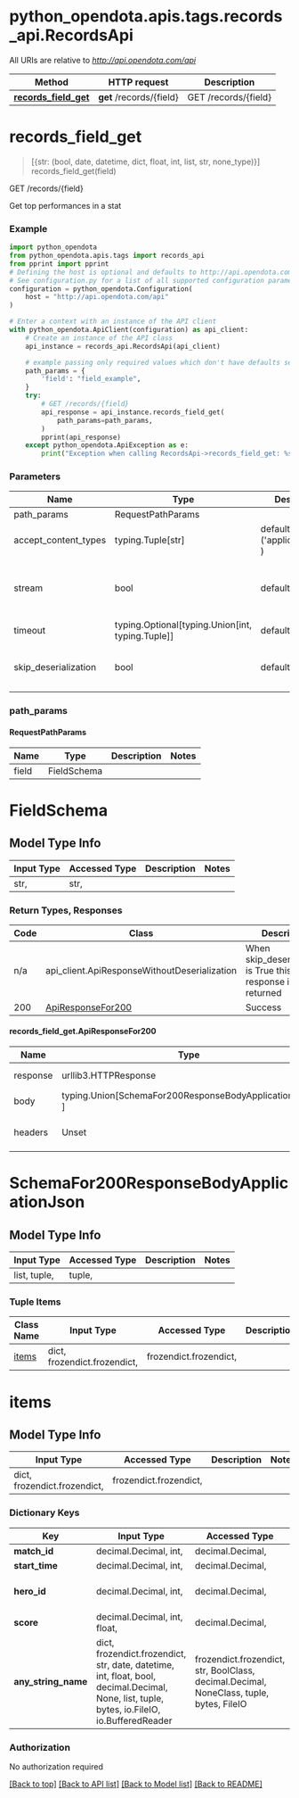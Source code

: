 <a name="__pageTop"></a>
# python_opendota.apis.tags.records_api.RecordsApi

All URIs are relative to *http://api.opendota.com/api*

Method | HTTP request | Description
------------- | ------------- | -------------
[**records_field_get**](#records_field_get) | **get** /records/{field} | GET /records/{field}

# **records_field_get**
<a name="records_field_get"></a>
> [{str: (bool, date, datetime, dict, float, int, list, str, none_type)}] records_field_get(field)

GET /records/{field}

Get top performances in a stat

### Example

```python
import python_opendota
from python_opendota.apis.tags import records_api
from pprint import pprint
# Defining the host is optional and defaults to http://api.opendota.com/api
# See configuration.py for a list of all supported configuration parameters.
configuration = python_opendota.Configuration(
    host = "http://api.opendota.com/api"
)

# Enter a context with an instance of the API client
with python_opendota.ApiClient(configuration) as api_client:
    # Create an instance of the API class
    api_instance = records_api.RecordsApi(api_client)

    # example passing only required values which don't have defaults set
    path_params = {
        'field': "field_example",
    }
    try:
        # GET /records/{field}
        api_response = api_instance.records_field_get(
            path_params=path_params,
        )
        pprint(api_response)
    except python_opendota.ApiException as e:
        print("Exception when calling RecordsApi->records_field_get: %s\n" % e)
```
### Parameters

Name | Type | Description  | Notes
------------- | ------------- | ------------- | -------------
path_params | RequestPathParams | |
accept_content_types | typing.Tuple[str] | default is ('application/json', ) | Tells the server the content type(s) that are accepted by the client
stream | bool | default is False | if True then the response.content will be streamed and loaded from a file like object. When downloading a file, set this to True to force the code to deserialize the content to a FileSchema file
timeout | typing.Optional[typing.Union[int, typing.Tuple]] | default is None | the timeout used by the rest client
skip_deserialization | bool | default is False | when True, headers and body will be unset and an instance of api_client.ApiResponseWithoutDeserialization will be returned

### path_params
#### RequestPathParams

Name | Type | Description  | Notes
------------- | ------------- | ------------- | -------------
field | FieldSchema | | 

# FieldSchema

## Model Type Info
Input Type | Accessed Type | Description | Notes
------------ | ------------- | ------------- | -------------
str,  | str,  |  | 

### Return Types, Responses

Code | Class | Description
------------- | ------------- | -------------
n/a | api_client.ApiResponseWithoutDeserialization | When skip_deserialization is True this response is returned
200 | [ApiResponseFor200](#records_field_get.ApiResponseFor200) | Success

#### records_field_get.ApiResponseFor200
Name | Type | Description  | Notes
------------- | ------------- | ------------- | -------------
response | urllib3.HTTPResponse | Raw response |
body | typing.Union[SchemaFor200ResponseBodyApplicationJson, ] |  |
headers | Unset | headers were not defined |

# SchemaFor200ResponseBodyApplicationJson

## Model Type Info
Input Type | Accessed Type | Description | Notes
------------ | ------------- | ------------- | -------------
list, tuple,  | tuple,  |  | 

### Tuple Items
Class Name | Input Type | Accessed Type | Description | Notes
------------- | ------------- | ------------- | ------------- | -------------
[items](#items) | dict, frozendict.frozendict,  | frozendict.frozendict,  |  | 

# items

## Model Type Info
Input Type | Accessed Type | Description | Notes
------------ | ------------- | ------------- | -------------
dict, frozendict.frozendict,  | frozendict.frozendict,  |  | 

### Dictionary Keys
Key | Input Type | Accessed Type | Description | Notes
------------ | ------------- | ------------- | ------------- | -------------
**match_id** | decimal.Decimal, int,  | decimal.Decimal,  | match_id | [optional] 
**start_time** | decimal.Decimal, int,  | decimal.Decimal,  | start_time | [optional] 
**hero_id** | decimal.Decimal, int,  | decimal.Decimal,  | The ID value of the hero played | [optional] 
**score** | decimal.Decimal, int, float,  | decimal.Decimal,  | score | [optional] 
**any_string_name** | dict, frozendict.frozendict, str, date, datetime, int, float, bool, decimal.Decimal, None, list, tuple, bytes, io.FileIO, io.BufferedReader | frozendict.frozendict, str, BoolClass, decimal.Decimal, NoneClass, tuple, bytes, FileIO | any string name can be used but the value must be the correct type | [optional]

### Authorization

No authorization required

[[Back to top]](#__pageTop) [[Back to API list]](../../../README.md#documentation-for-api-endpoints) [[Back to Model list]](../../../README.md#documentation-for-models) [[Back to README]](../../../README.md)


